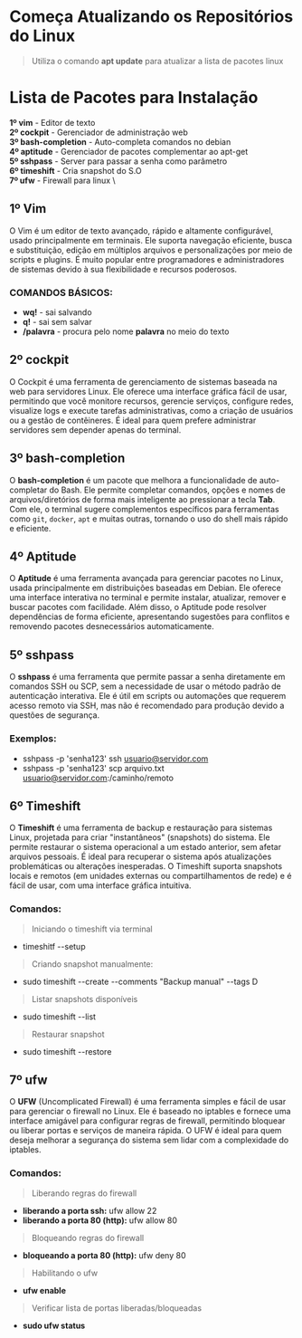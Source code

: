 # Começa Atualizando os Repositórios do Linux

>Utiliza o comando **apt update** para atualizar a lista de pacotes linux

# Lista de Pacotes para Instalação 

**1º vim** - Editor de texto \
**2º cockpit** - Gerenciador de administração web \
**3º bash-completion** - Auto-completa comandos no debian \
**4º aptitude** - Gerenciador de pacotes complementar ao apt-get \
**5º sshpass** - Server para passar a senha como parâmetro \
**6º timeshift** - Cria snapshot do S.O \
**7º ufw** - Firewall para linux \

## 1º Vim

O Vim é um editor de texto avançado, rápido e altamente configurável, usado principalmente em terminais. Ele suporta navegação eficiente, busca e substituição, edição em múltiplos arquivos e personalizações por meio de scripts e plugins. É muito popular entre programadores e administradores de sistemas devido à sua flexibilidade e recursos poderosos.

### COMANDOS BÁSICOS:

- **wq!** - sai salvando
- **q!** - sai sem salvar
- **/palavra** - procura pelo nome **palavra** no meio do texto

## 2º cockpit

O Cockpit é uma ferramenta de gerenciamento de sistemas baseada na web para servidores Linux. Ele oferece uma interface gráfica fácil de usar, permitindo que você monitore recursos, gerencie serviços, configure redes, visualize logs e execute tarefas administrativas, como a criação de usuários ou a gestão de contêineres. É ideal para quem prefere administrar servidores sem depender apenas do terminal.

## 3º bash-completion

O **bash-completion** é um pacote que melhora a funcionalidade de auto-completar do Bash. Ele permite completar comandos, opções e nomes de arquivos/diretórios de forma mais inteligente ao pressionar a tecla **Tab**. Com ele, o terminal sugere complementos específicos para ferramentas como `git`, `docker`, `apt` e muitas outras, tornando o uso do shell mais rápido e eficiente.

## 4º Aptitude

O **Aptitude** é uma ferramenta avançada para gerenciar pacotes no Linux, usada principalmente em distribuições baseadas em Debian. Ele oferece uma interface interativa no terminal e permite instalar, atualizar, remover e buscar pacotes com facilidade. Além disso, o Aptitude pode resolver dependências de forma eficiente, apresentando sugestões para conflitos e removendo pacotes desnecessários automaticamente.

## 5º sshpass 

O **sshpass** é uma ferramenta que permite passar a senha diretamente em comandos SSH ou SCP, sem a necessidade de usar o método padrão de autenticação interativa. Ele é útil em scripts ou automações que requerem acesso remoto via SSH, mas não é recomendado para produção devido a questões de segurança.

### Exemplos:
- sshpass -p 'senha123' ssh usuario@servidor.com
- sshpass -p 'senha123' scp arquivo.txt usuario@servidor.com:/caminho/remoto

## 6º Timeshift

O **Timeshift** é uma ferramenta de backup e restauração para sistemas Linux, projetada para criar "instantâneos" (snapshots) do sistema. Ele permite restaurar o sistema operacional a um estado anterior, sem afetar arquivos pessoais. É ideal para recuperar o sistema após atualizações problemáticas ou alterações inesperadas. O Timeshift suporta snapshots locais e remotos (em unidades externas ou compartilhamentos de rede) e é fácil de usar, com uma interface gráfica intuitiva.

### Comandos:
> Iniciando o timeshift via terminal
- timeshitf --setup
> Criando snapshot manualmente:
- sudo timeshift --create --comments "Backup manual" --tags D
>Listar snapshots disponíveis
- sudo timeshift --list
>Restaurar snapshot
- sudo timeshift --restore
## 7º ufw

O **UFW** (Uncomplicated Firewall) é uma ferramenta simples e fácil de usar para gerenciar o firewall no Linux. Ele é baseado no iptables e fornece uma interface amigável para configurar regras de firewall, permitindo bloquear ou liberar portas e serviços de maneira rápida. O UFW é ideal para quem deseja melhorar a segurança do sistema sem lidar com a complexidade do iptables.

### Comandos:
> Liberando regras do firewall
- **liberando a porta ssh:** ufw allow 22
- **liberando a porta 80 (http):** ufw allow 80

> Bloqueando regras do firewall
- **bloqueando a porta 80 (http):** ufw deny 80
 
> Habilitando o ufw

- **ufw enable**
> Verificar lista de portas liberadas/bloqueadas
- **sudo ufw status**
